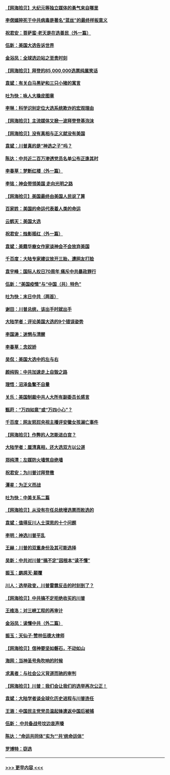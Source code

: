 #### [【网海拾贝】大纪元等独立媒体的勇气来自哪里](../pages/nsc993/n12629961.md?t=12191351) 
#### [李偲嫣猝死于中共病毒是著名“蓝丝”的最终样板意义](../pages/nsc993/n12628812.md?t=12191351) 
#### [祝君安：菩萨蛮·老天是在选善民（外一篇）](../pages/nsc993/n12628793.md?t=12191351) 
#### [伍新：美国大选告诉世界](../pages/nsc993/n12628768.md?t=12191351) 
#### [金浴凤：全球选边站之至贵时刻](../pages/nsc993/n12627318.md?t=12191351) 
#### [【网海拾贝】拜登的85,000,000选票纯属笑话](../pages/nsc993/n12626569.md?t=12191351) 
#### [袁斌：有关白马黑驴和三只小猪的寓言](../pages/nsc993/n12626198.md?t=12191351) 
#### [吐为快：咏人大橡皮图章](../pages/nsc993/n12624470.md?t=12191351) 
#### [李琳：科学识别定位大选系统欺诈的宏观理由](../pages/nsc993/n12624340.md?t=12191351) 
#### [【网海拾贝】主流媒体又掀一波拜登登基泡沫](../pages/nsc993/n12624000.md?t=12191351) 
#### [【网海拾贝】没有真相与正义就没有美国](../pages/nsc993/n12621885.md?t=12191351) 
#### [袁斌：川普真的是“神选之子”吗？](../pages/nsc993/n12621749.md?t=12191351) 
#### [陈达：中共近二百万渗透党员名单公布正逢其时](../pages/nsc993/n12620870.md?t=12191351) 
#### [李春草：梦断红楼（外一篇）](../pages/nsc993/n12619122.md?t=12191351) 
#### [李铭：神会带领美国 走向光明之路](../pages/nsc993/n12618584.md?t=12191351) 
#### [【网海拾贝】美国最终由美国人民说了算](../pages/nsc993/n12617255.md?t=12191351) 
#### [百家姓：美国的命运代表着人类的命运](../pages/nsc993/n12615838.md?t=12191351) 
#### [云鹤天：美国大选](../pages/nsc993/n12615994.md?t=12191351) 
#### [祝君安：烛影摇红（外一篇）](../pages/nsc993/n12615975.md?t=12191351) 
#### [袁斌：美籍华裔女作家谈神会不会放弃美国](../pages/nsc993/n12615263.md?t=12191351) 
#### [千百度：大陆专家建议放开三胎，遭网友打脸](../pages/nsc993/n12614456.md?t=12191351) 
#### [袁宇峰：国际人权日70周年 痛斥中共暴政罪行](../pages/nsc993/n12611965.md?t=12191351) 
#### [伍新：“美国疫情”与“中国（共）特色”](../pages/nsc993/n12611463.md?t=12191351) 
#### [吐为快：末日中共（两首）](../pages/nsc993/n12611461.md?t=12191351) 
#### [谢田：川普总统，该出手时就出手](../pages/nsc993/n12610905.md?t=12191351) 
#### [大陆学者：评论美国大选的9个错误姿势](../pages/nsc993/n12609586.md?t=12191351) 
#### [李国涛：迷惘与清醒](../pages/nsc993/n12607532.md?t=12191351) 
#### [李春草：念奴娇](../pages/nsc993/n12607083.md?t=12191351) 
#### [吴侃：美国大选中的左与右](../pages/nsc993/n12607054.md?t=12191351) 
#### [颜纯钩：中共加速走上自毁之路](../pages/nsc993/n12606473.md?t=12191351) 
#### [理悟：沼泽鱼鳖不自量](../pages/nsc993/n12606454.md?t=12191351) 
#### [关乐：美国制裁中共人大所有副委员长感言](../pages/nsc993/n12606442.md?t=12191351) 
#### [甄莳：“万四如意”或“万四小心”？](../pages/nsc993/n12606091.md?t=12191351) 
#### [千百度：网友怒怼央视主播评安徽女孩溺亡事件](../pages/nsc993/n12605370.md?t=12191351) 
#### [【网海拾贝】作弊的人怎能进白宫？](../pages/nsc993/n12603546.md?t=12191351) 
#### [大陆学者：厘清真相，还大选双方以公道](../pages/nsc993/n12603475.md?t=12191351) 
#### [郑纯清：左媒防火墙筑自绝墙](../pages/nsc993/n12602226.md?t=12191351) 
#### [祝君安：为川普讨拜登檄](../pages/nsc993/n12602199.md?t=12191351) 
#### [潭星：为正义而战](../pages/nsc993/n12600926.md?t=12191351) 
#### [吐为快：中美关系二篇](../pages/nsc993/n12600908.md?t=12191351) 
#### [【网海拾贝】从没有在任总统增选票而败选的](../pages/nsc993/n12600435.md?t=12191351) 
#### [袁斌：值得反川人士深思的十个问题](../pages/nsc993/n12600332.md?t=12191351) 
#### [李明：神选川普平乱](../pages/nsc993/n12599751.md?t=12191351) 
#### [王赫：川普的双重身份及其可能选择](../pages/nsc993/n12599723.md?t=12191351) 
#### [吴新：中共对川普“搞不定”因根本“读不懂”](../pages/nsc993/n12599502.md?t=12191351) 
#### [振玉：鹧鸪天‧颠覆](../pages/nsc993/n12599494.md?t=12191351) 
#### [川人：选举政变，川普雷霆反击的时刻到了？](../pages/nsc993/n12599291.md?t=12191351) 
#### [【网海拾贝】中共搞不定拒绝收买的川普](../pages/nsc993/n12598955.md?t=12191351) 
#### [王维洛：对三峡工程的再审计](../pages/nsc993/n12598436.md?t=12191351) 
#### [金浴凤：读懂中共（外二篇）](../pages/nsc993/n12597943.md?t=12191351) 
#### [振玉：天仙子‧赞林伍德大律师](../pages/nsc993/n12597929.md?t=12191351) 
#### [【网海拾贝】信神要坚如磐石，不动如山](../pages/nsc993/n12597901.md?t=12191351) 
#### [海网：当神圣号角吹响的时候](../pages/nsc993/n12595891.md?t=12191351) 
#### [求真者：与社会公义背道而驰的审判](../pages/nsc993/n12595868.md?t=12191351) 
#### [【网海拾贝】川普：我们会让我们的选举再次公正！](../pages/nsc993/n12594930.md?t=12191351) 
#### [袁斌：大陆学者谈全球化历史进程与川普连任](../pages/nsc993/n12594690.md?t=12191351) 
#### [王涵：中国民主党党员温起锋遣返中国后被捕](../pages/nsc993/n12594540.md?t=12191351) 
#### [伍新： 中共备战号坟边哀声嚎](../pages/nsc993/n12593086.md?t=12191351) 
#### [陈达：“命运共同体”实为“‘共’统命运体”](../pages/nsc993/n12590865.md?t=12191351) 
#### [罗博特：窃选](../pages/nsc993/n12590619.md?t=12191351) 

----
#### [ >>> 更早内容 <<< ](../indexes/nsc993-earlier.md)
